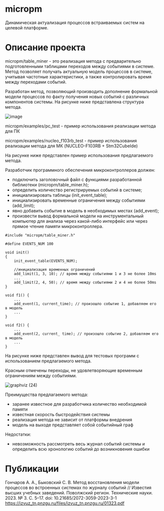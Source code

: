 # micropm
Динамическая актуализация процессов встраиваемых систем на целевой платформе.
# Описание проекта
micropm/table_miner - это реализация метода с предварительно подготовленными таблицами переходов между событиями в системе.
Метод позволяет получать актуальную модель процессов в системе, учитывая частотные характеристики, а также контролировать время между переходами событий.

Разработан метод, позволяющий производить дополнение формальной модели процессов по факту получения новых событий с различных компонентов системы. На рисунке ниже представлена структура метода.

![image](https://github.com/GoncharovAleshka/micropm/assets/107398636/a393ff13-eb2c-4343-9f97-b8c603eae85e)

micropm/examples/pc_test - пример использования реализации метода для ПК

micropm/examples/nucleo_f103rb_test - пример использования реализации метода для МК (NUCLEO-F103RB + Stm32CubeIde)

На рисунке ниже представлен пример использования предлагаемого метода.

Разработчик программного обеспечения микроконтроллеров должен:
- подключить заголовочный файл с функциями разработанной библиотеки (micropm/table_miner.h);
- определить количество регистрируемых событий в системе;
- инициализировать таблицы (init_event_table);
- инициализировать временные ограничения между событиями (add_limit);
- явно добавить событие в модель в необходимых местах (add_event);
- произвести вывод формальной модели на инструментальный компьютер для анализа через какой-либо интерфейс или через прямое чтение памяти микроконтроллера.

```
#include "micropm/table_miner.h"

#define EVENTS_NUM 100

void init()
{
    init_event_table(EVENTS_NUM);
    
    //инициализация временных ограничений
    add_limit(1, 3, 10); // время между событиями 1 и 3 не более 10ms 
    ...
    add_limit(2, 4, 50); // время между событиями 2 и 4 не более 50ms 
}

void f1() {
    ...
    add_event(1, current_time); // произошло событие 1, добавляем его в модель
    ...
}

void f2() {
    ...
    add_event(2, current_ time); // произошло событие 2, добавляем его в модель
    ...
}
```
На рисунке ниже представлен вывод для тестовых программ с использованием предлагаемого метода.

Красным отмечены переходы, не удовлетворяющие временным ограничениям между событиями.

![graphviz (24)](https://github.com/GoncharovAleshka/micropm/assets/107398636/e92b137e-3d8f-448f-a26b-6d7c26b059c4)

Преимущества предлагаемого метода:
- заранее известное для разработчика количество необходимой памяти
- известная скорость быстродействия системы
- реализация метода не зависит от платформы внедрения
- модель на выходе представляет собой событийный граф
  
Недостатки:
- невозможность рассмотреть весь журнал событий системы и определить всю хронологию событий до возникновения ошибки

# Публикации
Гончаров А. А., Быковский С. В. Метод восстановления модели процессов во встроенных системах по журналу событий // Известия высших учебных заведений. Поволжский регион. Технические науки. 2023. № 3. С. 5–17. doi: 10.21685/2072-3059-2023-3-1
https://izvuz_tn.pnzgu.ru/files/izvuz_tn.pnzgu.ru/01323.pdf
